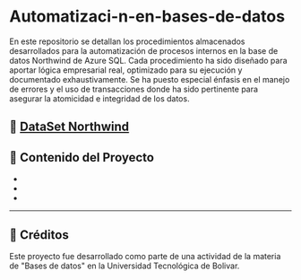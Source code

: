 # Automatizaci-n-en-bases-de-datos

En este repositorio se detallan los procedimientos almacenados desarrollados para la automatización de procesos internos en la base de datos Northwind de Azure SQL. Cada procedimiento ha sido diseñado para aportar lógica empresarial real, optimizado para su ejecución y documentado exhaustivamente. Se ha puesto especial énfasis en el manejo de errores y el uso de transacciones donde ha sido pertinente para asegurar la atomicidad e integridad de los datos.

🔗 [DataSet Northwind](https://learn.microsoft.com/es-es/dotnet/framework/data/adonet/sql/linq/downloading-sample-databases#get-the-northwind-sample-database-for-sql-server)
---

## 📁 Contenido del Proyecto
-
-
-

---

## 📌 Créditos

Este proyecto fue desarrollado como parte de una actividad de la materia de "Bases de datos" en la Universidad Tecnológica de Bolivar.
